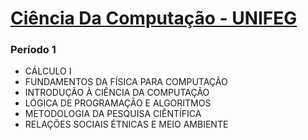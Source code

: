 # [Ciência Da Computação - UNIFEG](https://www.unifeg.edu.br/webacademico/site/descricaocurso.jsp?Ciencia-da-Computacao&codigocurso=101)

### Período 1
* CÁLCULO I
* FUNDAMENTOS DA FÍSICA PARA COMPUTAÇÃO
* INTRODUÇÃO À CIÊNCIA DA COMPUTAÇÃO
* LÓGICA DE PROGRAMAÇÃO E ALGORITMOS
* METODOLOGIA DA PESQUISA CIÊNTÍFICA
* RELAÇÕES SOCIAIS ÉTNICAS E MEIO AMBIENTE
